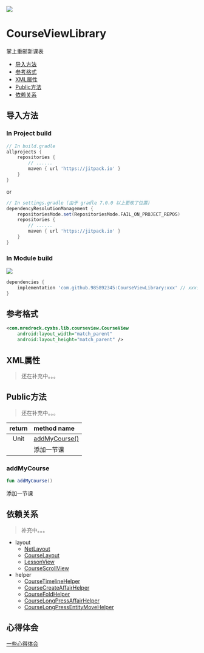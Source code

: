 [![](https://jitpack.io/v/985892345/CourseViewLibrary.svg)](https://jitpack.io/#985892345/CourseViewLibrary)


# CourseViewLibrary

 掌上重邮新课表

- [导入方法](#导入方法)
- [参考格式](#参考格式)
- [XML属性](#XML属性)
- [Public方法](#Public方法)
- [依赖关系](#依赖关系)

## 导入方法

### In Project build

```groovy
// In build.gradle
allprojects {
    repositories {
        // ......
        maven { url 'https://jitpack.io' }
    }
}
```

or 

```groovy
// In settings.gradle (由于 gradle 7.0.0 以上更改了位置)
dependencyResolutionManagement {
    repositoriesMode.set(RepositoriesMode.FAIL_ON_PROJECT_REPOS)
    repositories {
        // ......
        maven { url 'https://jitpack.io' }
    }
}
```

### In Module build 
[![](https://jitpack.io/v/985892345/CourseViewLibrary.svg)](https://jitpack.io/#985892345/CourseViewLibrary)

```groovy
dependencies {
    implementation 'com.github.985892345:CourseViewLibrary:xxx' // xxx请使用最新版本
}
```

## 参考格式

```xml
<com.mredrock.cyxbs.lib.courseview.CourseView
	android:layout_width="match_parent"
	android:layout_height="match_parent" />
```

## XML属性

> 还在补充中。。。

## Public方法

> 还在补充中。。。

| **return** | **method name**               |
| :--------: | :---------------------------- |
|    Unit    | [addMyCourse()](#addMyCourse) |
|            | 添加一节课                    |

### addMyCourse

```kotlin
fun addMyCourse()
```

添加一节课

## 依赖关系

> 补充中。。。

- layout
  - [NetLayout](https://github.com/985892345/CourseViewLibrary/blob/main/md/layout/NetLayout.md)
  - [CourseLayout](https://github.com/985892345/CourseViewLibrary/blob/main/md/layout/CourseLayout.md)
  - [LessonView](https://github.com/985892345/CourseViewLibrary/blob/main/md/layout/LessonView.md)
  - [CourseScrollView](https://github.com/985892345/CourseViewLibrary/blob/main/md/layout/CourseScrollView.md)
- helper
  - [CourseTimelineHelper](https://github.com/985892345/CourseViewLibrary/blob/main/md/helper/CourseTimelineHelper.md)
  - [CourseCreateAffairHelper](https://github.com/985892345/CourseViewLibrary/blob/main/md/helper/CourseCreateAffairHelper.md)
  - [CourseFoldHelper](https://github.com/985892345/CourseViewLibrary/blob/main/md/helper/CourseFoldHelper.md)
  - [CourseLongPressAffairHelper](https://github.com/985892345/CourseViewLibrary/blob/main/md/helper/CourseLongPressAffairHelper.md)
  - [CourseLongPressEntityMoveHelper](https://github.com/985892345/CourseViewLibrary/blob/main/md/helper/CourseLongPressEntityMoveHelper.md)



## 心得体会

[一些心得体会](https://github.com/985892345/CourseViewLibrary/blob/main/md/Some-Feelings.md)
